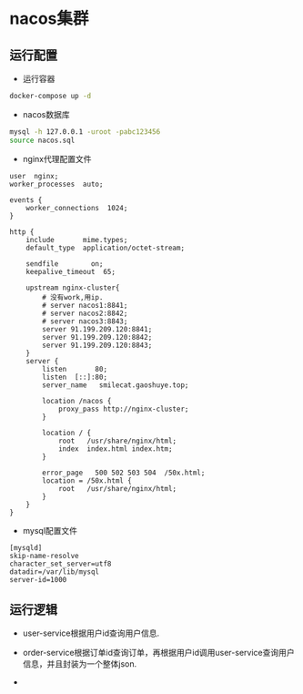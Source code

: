 # nacos集群

## 运行配置

- 运行容器

```bash
docker-compose up -d
```

- nacos数据库

```bash
mysql -h 127.0.0.1 -uroot -pabc123456
source nacos.sql
```

- nginx代理配置文件

```config
user  nginx;
worker_processes  auto;

events {
    worker_connections  1024;
}

http {
    include       mime.types;
    default_type  application/octet-stream;

    sendfile        on;
    keepalive_timeout  65;

    upstream nginx-cluster{
        # 没有work,用ip.
        # server nacos1:8841;
        # server nacos2:8842;
        # server nacos3:8843;
        server 91.199.209.120:8841;
        server 91.199.209.120:8842;
        server 91.199.209.120:8843;        
    }
    server {
        listen       80;
        listen  [::]:80;
        server_name   smilecat.gaoshuye.top;

        location /nacos {
            proxy_pass http://nginx-cluster;
        }

        location / {
            root   /usr/share/nginx/html;
            index  index.html index.htm;
        }

        error_page   500 502 503 504  /50x.html;
        location = /50x.html {
            root   /usr/share/nginx/html;
        }
    }
}
```

- mysql配置文件

```config
[mysqld]
skip-name-resolve
character_set_server=utf8
datadir=/var/lib/mysql
server-id=1000
```

## 运行逻辑

- user-service根据用户id查询用户信息.

- order-service根据订单id查询订单，再根据用户id调用user-service查询用户信息，并且封装为一个整体json.

- 